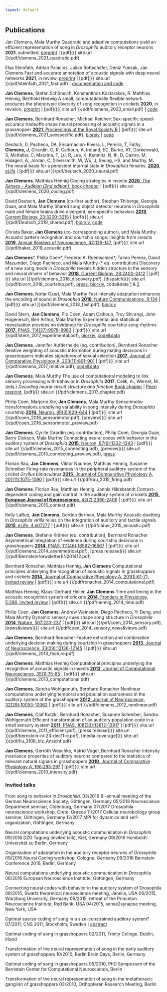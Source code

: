 ```yaml
---
layout: default
---
```


## Publications

Jan Clemens, Mala Murthy
Quadratic and adaptive computations yield an efficient representation of song in _Drosophila_ auditory receptor neurons
__2021__, submitted, [preprint](biorxiv) | [pdf]({{ site.url }}/pdf/clemens_2021_quadratic.pdf)

Elsa Steinfath, Adrian Palacios, Julian Rottschäfer, Deniz Yuezak, Jan Clemens
Fast and accurate annotation of acoustic signals with deep neural networks
__2021__, in review, [preprint](https://www.biorxiv.org/content/10.1101/2021.03.26.436927v1) | [pdf]({{ site.url }}/pdf/steinfath_2021_fast.pdf) | [documentation and code](https://janclemenslab.org/deepss/intro.html)

__Jan Clemens__, Stefan Schöneich, Konstantinos Kostarakos, R. Matthias Hennig, Berthold Hedwig
A small, computationally flexible network produces the phenotypic diversity of song recognition in crickets
__2020__, in revision, [preprint](https://www.biorxiv.org/content/10.1101/2020.07.27.221655v1) | [pdf](({{ site.url }}/pdf/clemens_2020_small.pdf) | [code](https://github.com/janclemenslab/cricketnet)

__Jan Clemens__, Bernhard Ronacher, Michael Reichert
Sex-specific speed-accuracy tradeoffs shape neural processing of acoustic signals in a grasshopper
[__2021__, Proceedings of the Royal Society B](https://royalsocietypublishing.org/doi/10.1098/rspb.2021.0005) | [pdf]({{ site.url }}/pdf/clemens_2021_sexspecific.pdf), [biorxiv](https://www.biorxiv.org/content/10.1101/2020.07.20.212431v2) | [code](https://github.com/postpop/driftdiffusion)

Deutsch, D, Pacheco, DA, Encarnacion-Rivera, L, Pereira, T, Fathy, __Clemens, J__, Girardin, C, R, Calhoun, A, Ireland, EC, Burke, AT, Dorkenwald, S, McKellar, C, Macrina, T, Lu, R, Lee, K, Kemnitz, N, Ih, D, Castro, M, Halageri, A, Jordan, C, Silversmith, W, Wu, J, Seung, HS, and Murthy, M.
The neural basis for a persistent internal state in _Drosophila_ females.
[__2020__, eLife](https://elifesciences.org/articles/59502) | [pdf]({{ site.url }}/pdf/deutsch_2020_neural.pdf)

__Jan Clemens__, Matthias Hennig
Coding strategies in insects
[__2020__, _The Senses  - Audition (2nd edition)_, book chapter](https://www.sciencedirect.com/science/article/pii/B9780128093245241849) | [pdf]({{ site.url }}/pdf/clemens_2020_coding.pdf)

David Deutsch, __Jan Clemens__ (co-first author), Stephan Thiberge, Georgia Guan, and Mala Murthy
Shared song object detector neurons in _Drosophila_ male and female brains drive divergent, sex-specific behaviors
[__2019__, Current Biology, 23:3200-3215](https://www.sciencedirect.com/science/article/pii/S0960982219310243) | [pdf]({{ site.url }}/pdf/Deutsch_2019_shared.pdf), [biorxiv](https://www.biorxiv.org/content/10.1101/366765v2), [code](https://github.com/murthylab/FLyTRAP)

Christa Baker, __Jan Clemens__ (co-corresponding author), and Mala Murthy
Acoustic pattern recognition and courtship songs: insights from insects
[__2019__, Annual Reviews of Neuroscience, 42:129-147](https://www.annualreviews.org/doi/full/10.1146/annurev-neuro-080317-061839), [pdf]({{ site.url }}/pdf/baker_2019_acoustic.pdf)


__Jan Clemens__\*, Philip Coen\*, Frederic A. Roemschied\*, Talmo Pereira, David Mazumder, Diego Pacheco, and Mala Murthy (\* eq. contribution)
Discovery of a new song mode in _Drosophila_ reveals hidden structure in the sensory and neural drivers of behavior
[__2018__, Current Biology, 28:2400–2412](https://www.sciencedirect.com/science/article/pii/S0960982218307735) | [pdf]({{ site.url }}/pdf/clemens_2018_discovery.pdf), [dispatch]({{ site.url }}/pdf/bivort_2018_courtship.pdf), [press](https://www.the-scientist.com/news-opinion/fruit-fly-males-woo-females-with-three-songs--not-two-64566), [biorxiv](https://www.biorxiv.org/content/early/2017/11/17/221044), code&data [1](https://github.com/murthylab/pulseTypePipeline) & [2](https://github.com/murthylab/pulseTypeClassifier)

__Jan Clemens__, Nofar Ozeri, Mala Murthy
Fast intensity adaptation enhances the encoding of sound in _Drosophila_
[__2018__, Nature Communications, 9:134](https://www.nature.com/articles/s41467-017-02453-9) | [pdf]({{ site.url }}/pdf/clemens_2018_fast.pdf), [biorxiv ](https://www.biorxiv.org/content/early/2017/12/03/228213)

David Stern, __Jan Clemens__, Pip Coen, Adam Calhoun, Troy Shirangi, John Hogenesch, Ben Arthur, Mala Murthy
Experimental and statistical reevaluation provides no evidence for _Drosophila_ courtship song rhythms
[__2017__, PNAS, 114(37):9978-9983](http://www.pnas.org/content/114/37/9978.abstract) | [pdf]({{ site.url }}/pdf/stern_2017_experimental.pdf), [biorxiv](https://www.biorxiv.org/content/early/2017/08/09/140483), [code&data](https://github.com/murthylab/noIPIcycles)

__Jan Clemens__, Jennifer Aufderheide (eq. contribution), Bernhard Ronacher
Relative weighting of acoustic information during mating decisions in grasshoppers indicates signatures of sexual selection
[__2017__, Journal of Comparative Physiology A, 203(11):891-901](https://link.springer.com/article/10.1007/s00359-017-1200-x) | [pdf]({{ site.url }}/pdf/clemens_2017_relative.pdf), [code&data](https://github.com/postpop/driftdiffusion)

__Jan Clemens__, Mala Murthy
The use of computational modeling to link sensory processing with behavior in _Drosophila_
__2017__, Celik, A., Wernet, M. (eds.) _Decoding neural circuit structure and function_ [Book chapter](https://link.springer.com/chapter/10.1007/978-3-319-57363-2_9) | [Peerj preprint](https://peerj.com/preprints/2720/), [pdf]({{ site.url }}/pdf/clemens_2017_chapter.pdf)

Philip Coen, Marjorie Xie, __Jan Clemens__, Mala Murthy
Sensorimotor transformations underlying variability in song intensity during _Drosophila_ courtship
[__2016__, Neuron, 89(3):629–644](http://www.cell.com/neuron/abstract/S0896-6273(15)01137-X) | [pdf]({{ site.url }}/pdf/coen_2016_sensorimotor.pdf), [preview]({{ site.url }}/pdf/coen_2016_sensorimotor_preview.pdf)

__Jan Clemens__, Cyrille Girardin (eq. contribution), Philip Coen, Georgia Guan, Barry Dickson, Mala Murthy
Connecting neural codes with behavior in the auditory system of _Drosophila_
[__2015__, Neuron, 87(6):1332-1343](http://www.cell.com/neuron/abstract/S0896-6273(15)00708-4) | [pdf]({{ site.url }}/pdf/clemens_2015_connecting.pdf), [preview]({{ site.url }}/pdf/clemens_2015_connecting_preview.pdf), [press](http://www.princeton.edu/main/news/archive/S44/52/80E75/index.xml)

Florian Rau, __Jan Clemens__, Viktor Naumov, Matthias Hennig, Susanne Schreiber
Firing-rate resonances in the peripheral auditory system of the cricket _Gryllus bimaculatus_
[__2015__, Journal of Comparative Physiology A, 201(11):1075-1090](http://link.springer.com/article/10.1007/s00359-015-1036-1) | [pdf]({{ site.url }}/pdf/rau_2015_firing.pdf)

__Jan Clemens__, Florian Rau, Matthias Hennig, Jannis Hildebrandt
Context-dependent coding and gain control in the auditory system of crickets
[__2015__, __European Journal of Neuroscience__, 42(7):2390-2406](http://onlinelibrary.wiley.com/doi/10.1111/ejn.13019/abstract) | [pdf]({{ site.url }}/pdf/clemens_2015_context.pdf)

Kelly LaRue, __Jan Clemens__, Gordon Berman, Mala Murthy
Acoustic duetting in _Drosophila virilis_ relies on the integration of auditory and tactile signals
[__2015__, eLife, 4:e07277](http://elifesciences.org/content/4/e07277) | [pdf]({{ site.url }}/pdf/larue_2015_acoustic.pdf)

__Jan Clemens__, Stefanie Krämer (eq. contribution), Bernhard Ronacher
Asymmetrical integration of evidence during courtship decisions in grasshoppers
[__2014__, PNAS, 111(46):16562–16567](http://www.pnas.org/cgi/doi/10.1073/pnas.1412741111) | [pdf]({{ site.url }}/pdf/clemens_2014_asymmetrical.pdf), [press release]({{ site.url }}/pdf/BernsteinNewsletterEN201412.pdf)

Bernhard Ronacher, Matthias Hennig, __Jan Clemens__
Computational principles underlying the recognition of acoustic signals in grasshoppers and crickets
[__2014__, Journal of Comparative Physiology A, 201(1):61-71, invited review](http://link.springer.com/article/10.1007/s00359-014-0946-7) | [pdf]({{ site.url }}/pdf/ronacher_2014_computational.pdf)

Matthias Hennig, Klaus-Gerhard Heller, __Jan Clemens__
Time and timing in the acoustic recognition system of crickets
[__2014__, Frontiers in Physiology, 5:286, invited review](http://journal.frontiersin.org/Journal/10.3389/fphys.2014.00286/abstract) | [pdf]({{ site.url }}/pdf/hennig_2014_time.pdf)

Philip Coen, __Jan Clemens__, Andrew Weinstein, Diego Pacheco, Yi Deng, and Mala Murthy
Dynamic sensory cues shape song structure in _Drosophila_
[__2014__, Nature, 507:233-237](http://www.nature.com/nature/journal/vaop/ncurrent/full/nature13131.html) | [pdf]({{ site.url }}/pdf/coen_2014_sensory.pdf), [news&views]({{ site.url }}/pdf/coen_2014_sensory_news&views.pdf)

__Jan Clemens__, Bernhard Ronacher
Feature extraction and combination underlying decision making during courtship in grasshoppers
[__2013__, Journal of Neuroscience, 33(29):12136-12145](http://www.jneurosci.org/content/33/29/12136.abstract) | [pdf]({{ site.url }}/pdf/clemens_2013_feature.pdf)

__Jan Clemens__, Matthias Hennig
Computational principles underlying the recognition of acoustic signals in insects
[__2013__, Journal of Computational Neuroscience, 35(1):75-85](http://link.springer.com/article/10.1007/s10827-013-0441-0) | [pdf]({{ site.url }}/pdf/clemens_2013_computational.pdf)

__Jan Clemens__, Sandra Wohlgemuth, Bernhard Ronacher
Nonlinear computations underlying temporal and population sparseness in the auditory system of the grasshopper
[__2012__, Journal of Neuroscience, 32(29):10053-10062](http://www.jneurosci.org/content/32/29/10053.abstract) | [pdf]({{ site.url }}/pdf/clemens_2012_nonlinear.pdf)

__Jan Clemens__, Olaf Kutzki, Bernhard Ronacher, Susanne Schreiber, Sandra Wohlgemuth
Efficient transformation of an auditory population code in a small sensory system
[__2011__, PNAS, 108(33):13812-13817](http://www.pnas.org/cgi/doi/10.1073/pnas.1104506108) | [pdf]({{ site.url }}/pdf/clemens_2011_efficient.pdf), [press release]({{ site.url }}/pdf/bernstein-nl-23-dec11-e.pdf), [media coverage]({{ site.url }}/pdf/hu_3108_blz_Ansicht.pdf)

__Jan Clemens__, Gerroth Weschke, Astrid Vogel, Bernhard Ronacher
Intensity invariance properties of auditory neurons compared to the statistics of relevant natural signals in grasshoppers
[__2010__, Journal of Comparative Physiology A, 196:285-297](http://www.springerlink.com/content/yqmqx3hg4533816p/) | [pdf]({{ site.url }}/pdf/clemens_2010_intensity.pdf)

### Invited talks

From song to behavior in _Drosophila_.
03/2019 Bi-annual meeting of the German Neuroscience Society, Göttingen, Germany
05/2018 Neuroscience Department seminar, Oldenburg, Germany
07/2017 Drosophila neuroscience workshop, Crete, Greece
11/2017 Cellular neurobiology group seminar, Göttingen, Germany
12/2017 MPI for dynamics and self-organization, Göttingen, Germany

Neural computations underlying acoustic communication in _Drosophila_
09/2016 DZG Tagung (invited talk), Kiel, Germany
09/2016 Humboldt-Universität zu Berlin, Germany

Organization of adaptation in the auditory receptor neurons of _Drosophila_
09/2016 Neural Coding workshop, Cologne, Germany
09/2016 Bernstein Conference 2016, Berlin, Germany

Neural computations underlying acoustic communication in Drosophila
06/2016 European Neuroscience Institute, Göttingen, Germany

Connecting neural codes with behavior in the auditory system of Drosophila
08/2015, Swartz theoretical neuroscience meeting, Janelia, USA
06/2015, Würzburg University, Germany
05/2015, retreat of the Princeton Neuroscience Institute, Red Bank, USA
04/2015, sense2synapse meeting, New York, USA

Optimal sparse coding of song in a size-constrained auditory system?
07/2011, CNS 2011, Stockholm, Sweden | [abstract](http://www.biomedcentral.com/1471-2202/12/S1/O12)

Optimal coding of song in grasshoppers
02/2011, Trinity College, Dublin, Irland

Transformation of the neural representation of song in the early auditory system of grasshoppers
10/2010, Berlin Brain Days, Berlin, Germany

Optimal coding of song in grasshoppers
05/2010, PhD Symposium of the Bernstein Center for Computational Neuroscience, Berlin

Transformation of the neural representation of song in the metathoracic ganglion of grasshoppers
03/2010, Orthopteran Research Meeting, Berlin
